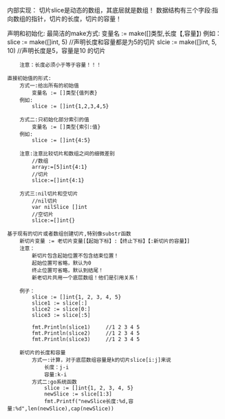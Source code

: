 
内部实现：
	切片slice是动态的数组，其底层就是数组！
	数据结构有三个字段:指向数组的指针，切片的长度，切片的容量！

声明和初始化:
	最简洁的make方式:
		变量名 := make([]类型,长度【,容量】)
		例如：
			slice := make([]int, 5)	//声明长度和容量都是为5的切片
			slcie := make([]int, 5, 10) //声明长度是5，容量是10 的切片

		注意：长度必须小于等于容量！！！

	直接初始值的形式:
		方式一:给出所有的初始值
			变量名 := []类型{值列表}
		例如:
			slice := []int{1,2,3,4,5}

		方式二:只初始化部分索引的值
			变量名 := []类型{索引:值}
		例如:
			slice := []int{4:5}

		注意:注意比较切片和数组之间的细微差别
			//数组
			array:=[5]int{4:1}
			//切片
			slice:=[]int{4:1}

		方式三:nil切片和空切片
			//nil切片
			var nilSlice []int
			//空切片
			slice:=[]int{}

	基于现有的切片或者数组创建切片,特别像substr函数
		新切片变量 := 老切片变量[【起始下标】:【终止下标】【:新切片的容量】]
		注意：
			新切片包含起始位置不包含结束位置！
			起始位置可省略，默认为0
			终止位置可省略，默认到结尾！
			新老切片共用一个底层数组！他们是引用关系！

		例子：
			slice := []int{1, 2, 3, 4, 5}
			slice1 := slice[:]
			slice2 := slice[0:]
			slice3 := slice[:5]

			fmt.Println(slice1)		//1 2 3 4 5
			fmt.Println(slice2)		//1 2 3 4 5
			fmt.Println(slice3)		//1 2 3 4 5

		新切片的长度和容量
			方式一:计算，对于底层数组容量是k的切片slice[i:j]来说
				长度：j-i
				容量:k-i
			方式二:go系统函数
				slice := []int{1, 2, 3, 4, 5}
				newSlice := slice[1:3]
				fmt.Printf("newSlice长度:%d,容量:%d",len(newSlice),cap(newSlice))
